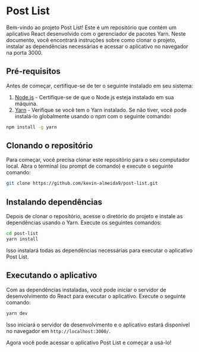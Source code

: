 # Post List

Bem-vindo ao projeto Post List! Este é um repositório que contém um aplicativo React desenvolvido com o gerenciador de pacotes Yarn. Neste documento, você encontrará instruções sobre como clonar o projeto, instalar as dependências necessárias e acessar o aplicativo no navegador na porta 3000.

## Pré-requisitos

Antes de começar, certifique-se de ter o seguinte instalado em seu sistema:

1. [Node.js](https://nodejs.org/) - Certifique-se de que o Node.js esteja instalado em sua máquina.
2. [Yarn](https://yarnpkg.com/) - Verifique se você tem o Yarn instalado. Se não tiver, você pode instalá-lo globalmente usando o npm com o seguinte comando:

```bash
npm install -g yarn
```

## Clonando o repositório

Para começar, você precisa clonar este repositório para o seu computador local. Abra o terminal (ou prompt de comando) e execute o seguinte comando:

```bash
git clone https://github.com/kevin-almeida9/post-list.git
```


## Instalando dependências

Depois de clonar o repositório, acesse o diretório do projeto e instale as dependências usando o Yarn. Execute os seguintes comandos:

```bash
cd post-list
yarn install
```

Isso instalará todas as dependências necessárias para executar o aplicativo Post List.

## Executando o aplicativo

Com as dependências instaladas, você pode iniciar o servidor de desenvolvimento do React para executar o aplicativo. Execute o seguinte comando:

```bash
yarn dev
```

Isso iniciará o servidor de desenvolvimento e o aplicativo estará disponível no navegador em `http://localhost:3000/`.

Agora você pode acessar o aplicativo Post List e começar a usá-lo!
